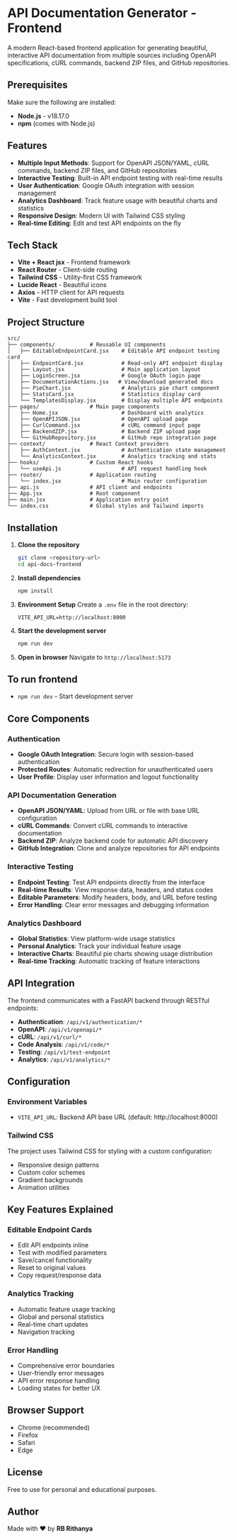 # API Documentation Generator - Frontend

A modern React-based frontend application for generating beautiful, interactive API documentation from multiple sources including OpenAPI specifications, cURL commands, backend ZIP files, and GitHub repositories.

## Prerequisites

Make sure the following are installed:
* **Node.js** - v18.17.0
* **npm** (comes with Node.js)

## Features

- **Multiple Input Methods**: Support for OpenAPI JSON/YAML, cURL commands, backend ZIP files, and GitHub repositories
- **Interactive Testing**: Built-in API endpoint testing with real-time results
- **User Authentication**: Google OAuth integration with session management
- **Analytics Dashboard**: Track feature usage with beautiful charts and statistics
- **Responsive Design**: Modern UI with Tailwind CSS styling
- **Real-time Editing**: Edit and test API endpoints on the fly

## Tech Stack

- **Vite + React jsx** - Frontend framework
- **React Router** - Client-side routing
- **Tailwind CSS** - Utility-first CSS framework
- **Lucide React** - Beautiful icons
- **Axios** - HTTP client for API requests
- **Vite** - Fast development build tool

## Project Structure

```
src/
├── components/           # Reusable UI components
│   ├── EditableEndpointCard.jsx    # Editable API endpoint testing card
│   ├── EndpointCard.jsx            # Read-only API endpoint display
│   ├── Layout.jsx                  # Main application layout
│   ├── LoginScreen.jsx             # Google OAuth login page
│   ├── DocumentationActions.jsx   # View/download generated docs
│   ├── PieChart.jsx                # Analytics pie chart component
│   ├── StatsCard.jsx               # Statistics display card
│   └── TemplatesDisplay.jsx        # Display multiple API endpoints
├── pages/                # Main page components
│   ├── Home.jsx                    # Dashboard with analytics
│   ├── OpenAPIJSON.jsx             # OpenAPI upload page
│   ├── CurlCommand.jsx             # cURL command input page
│   ├── BackendZIP.jsx              # Backend ZIP upload page
│   └── GitHubRepository.jsx        # GitHub repo integration page
├── context/              # React Context providers
│   ├── AuthContext.jsx             # Authentication state management
│   └── AnalyticsContext.jsx        # Analytics tracking and stats
├── hooks/                # Custom React hooks
│   └── useApi.js                   # API request handling hook
├── router/               # Application routing
│   └── index.jsx                   # Main router configuration
├── api.js                # API client and endpoints
├── App.jsx               # Root component
├── main.jsx              # Application entry point
└── index.css             # Global styles and Tailwind imports
```

## Installation

1. **Clone the repository**
   ```bash
   git clone <repository-url>
   cd api-docs-frontend
   ```

2. **Install dependencies**
   ```bash
   npm install
   ```

3. **Environment Setup**
   Create a `.env` file in the root directory:
   ```env
   VITE_API_URL=http://localhost:8000
   ```

4. **Start the development server**
   ```bash
   npm run dev
   ```

5. **Open in browser**
   Navigate to `http://localhost:5173`

## To run frontend

- `npm run dev` - Start development server

## Core Components

### Authentication
- **Google OAuth Integration**: Secure login with session-based authentication
- **Protected Routes**: Automatic redirection for unauthenticated users
- **User Profile**: Display user information and logout functionality

### API Documentation Generation
- **OpenAPI JSON/YAML**: Upload from URL or file with base URL configuration
- **cURL Commands**: Convert cURL commands to interactive documentation
- **Backend ZIP**: Analyze backend code for automatic API discovery
- **GitHub Integration**: Clone and analyze repositories for API endpoints

### Interactive Testing
- **Endpoint Testing**: Test API endpoints directly from the interface
- **Real-time Results**: View response data, headers, and status codes
- **Editable Parameters**: Modify headers, body, and URL before testing
- **Error Handling**: Clear error messages and debugging information

### Analytics Dashboard
- **Global Statistics**: View platform-wide usage statistics
- **Personal Analytics**: Track your individual feature usage
- **Interactive Charts**: Beautiful pie charts showing usage distribution
- **Real-time Tracking**: Automatic tracking of feature interactions

## API Integration

The frontend communicates with a FastAPI backend through RESTful endpoints:

- **Authentication**: `/api/v1/authentication/*`
- **OpenAPI**: `/api/v1/openapi/*`
- **cURL**: `/api/v1/curl/*`
- **Code Analysis**: `/api/v1/code/*`
- **Testing**: `/api/v1/test-endpoint`
- **Analytics**: `/api/v1/analytics/*`

## Configuration

### Environment Variables
- `VITE_API_URL`: Backend API base URL (default: http://localhost:8000)

### Tailwind CSS
The project uses Tailwind CSS for styling with a custom configuration:
- Responsive design patterns
- Custom color schemes
- Gradient backgrounds
- Animation utilities

## Key Features Explained

### Editable Endpoint Cards
- Edit API endpoints inline
- Test with modified parameters
- Save/cancel functionality
- Reset to original values
- Copy request/response data

### Analytics Tracking
- Automatic feature usage tracking
- Global and personal statistics
- Real-time chart updates
- Navigation tracking

### Error Handling
- Comprehensive error boundaries
- User-friendly error messages
- API error response handling
- Loading states for better UX

## Browser Support

- Chrome (recommended)
- Firefox
- Safari
- Edge

## License

Free to use for personal and educational purposes.

## Author

Made with ❤️ by **RB Rithanya**
